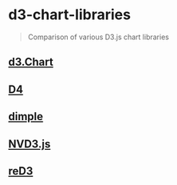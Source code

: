 # d3-chart-libraries

> Comparison of various D3.js chart libraries

## [d3.Chart](http://misoproject.com/d3-chart/)

## [D4](https://github.com/heavysixer/d4)

## [dimple](http://dimplejs.org/)

## [NVD3.js](http://nvd3.org/)

## [reD3](http://xibbit.github.io/reD3/)
